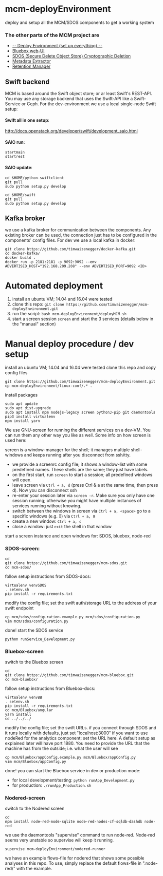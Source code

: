 # mcm-deployEnvironment
deploy and setup all the MCM/SDOS components to get a working system


### The other parts of the MCM project are
* [-- Deploy Environment (set up everything) --](https://github.com/timwaizenegger/mcm-deployEnvironment)
* [Bluebox web-UI](https://github.com/timwaizenegger/mcm-bluebox)
* [SDOS (Secure Delete Object Store) Cryptographic Deletion](https://github.com/timwaizenegger/mcm-sdos)
* [Metadata Extractor](https://github.com/timwaizenegger/mcm-metadataExtractor)
* [Retention Manager](https://github.com/timwaizenegger/mcm-retentionManager)



## Swift backend
MCM is based around the Swift object store; or ar least Swift's REST-API. You may use
any storage backend that uses the Swift-API like a Swift-Service or Ceph. For the dev-environment we use
a local single-node Swift setup:

#### Swift all in one setup:
http://docs.openstack.org/developer/swift/development_saio.html

#### SAIO run:

    startmain
    startrest

#### SAIO update:

    cd $HOME/python-swiftclient
    git pull
    sudo python setup.py develop

    cd $HOME/swift
    git pull
    sudo python setup.py develop



## Kafka broker
we use a kafka broker for communication between the components.
Any existing broker can be used, the connection just has to be configured in the
components' config files. For dev we use a local kafka in docker:

    git clone https://github.com/timwaizenegger/docker-kafka.git
    cd docker-kafka/
    docker build . 
    docker run -p 2181:2181 -p 9092:9092 --env ADVERTISED_HOST="192.168.209.208" --env ADVERTISED_PORT=9092 <ID>
    
     




# Automated deployment

1. install an ubuntu VM; 14.04 and 16.04 were tested
2. clone this repo: `git clone https://github.com/timwaizenegger/mcm-deployEnvironment.git`
3. run the script: `bash mcm-deployEnvironment/deployMCM.sh`
4. start a screen session `screen` and start the 3 services (details below in the "manual" section)



# Manual deploy procedure / dev setup
install an ubuntu VM; 14.04 and 16.04 were tested
clone this repo and copy config files


    git clone https://github.com/timwaizenegger/mcm-deployEnvironment.git
    cp mcm-deployEnvironment/linux-conf/.* .

install packages

    sudo apt update
    sudo apt dist-upgrade
    sudo apt install npm nodejs-legacy screen python3-pip git daemontools
    pip3 install virtualenv
    npm install yarn
    
We use GNU-screen for running the different services on a dev-VM. You can run them any other way you like as well. Some info on how screen is used here:

screen is a window-manager for the shell; it manages multiple shell-windows and keeps running after you disconnect from ssh/tty.

* we provide a screenrc config file; it shows a window-list with some predefined names. These shells are the same; they just have labels.
* on the first start, run `screen` to start a session; all predefined windows will open.
* leave screen via `Ctrl + a, d` (press Ctrl & a at the same time, then press d). Now you can disconnect ssh
* re-enter your session later via `screen -r`. Make sure you only have one session running; otherwise you might have multiple instances of services running without knowing.
* switch between the windows in screen via `Ctrl + a, <space>` go to a specific windows (e.g. 0) via `Ctrl + a, 0`
* create a new window: `Ctrl + a, c`
* close a window: just `exit` the shell in that window
 
start a screen instance and open windows for: SDOS, bluebox, node-red
### SDOS-screen:

    cd
    git clone https://github.com/timwaizenegger/mcm-sdos.git
    cd mcm-sdos/
    
follow setup instructions from SDOS-docs:

    virtualenv venvSDOS
    . setenv.sh
    pip install -r requirements.txt
    
modify the config file; set the swift auth/storage URL to the address of your swift endpoint

    cp mcm/sdos/configuration.example.py mcm/sdos/configuration.py
    vim mcm/sdos/configuration.py
    
done! start the SDOS service

    python runService_Development.py
    
    
### Bluebox-screen
switch to the Bluebox screen

    cd
    git clone https://github.com/timwaizenegger/mcm-bluebox.git
    cd mcm-bluebox/
    
follow setup instructions from Bluebox-docs:

    virtualenv venvBB
    . setenv.sh
    pip install -r requirements.txt
    cd mcm/Bluebox/angular
    yarn install
    cd ../../../
    
modify the config file; set the swift URLs. 
 if you connect through SDOS and it runs locally with defaults, just set "localhost:3000"
 if you want to use nodeRed for the analytics component; set the URL here. 
 A default setup as explained later will have port 1880. You need to provide the URL that the machine has from the outside; i.e. what the user will see


    cp mcm/Bluebox/appConfig.example.py mcm/Bluebox/appConfig.py
    vim mcm/Bluebox/appConfig.py

done! you can start the Bluebox service in dev or production mode:

* for local development/testing: `python runApp_Development.py`
* for production: `./runApp_Production.sh`


### Nodered-screen
switch to the Nodered screen

    cd
    npm install node-red-node-sqlite node-red-nodes-cf-sqldb-dashdb node-red
    
we use the daemontools "supervise" command to run node-red. Node-red seems very unstable so supervise will keep it running.

    supervise mcm-deployEnvironment/nodered-runner
    
we have an example flows-file for nodered that shows some possible analyses in this repo. To use, simply replace the default flows-file in ".node-red/" with the example.